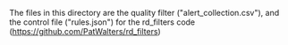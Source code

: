The files in this directory are the quality filter ("alert_collection.csv"), 
and the control file ("rules.json") for the 
rd_filters code (https://github.com/PatWalters/rd_filters)
